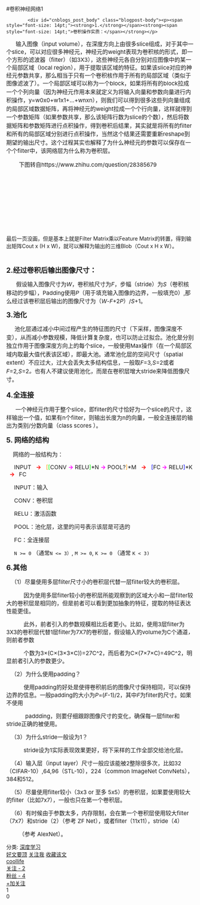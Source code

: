 #卷积神经网络1

			<div id="cnblogs_post_body" class="blogpost-body"><p><span style="font-size: 14pt;"><strong>1.</strong></span><strong><span style="font-size: 14pt;">卷积操作实质：</span></strong></p>
<p><span style="font-size: 14pt;"><span style="font-size: 15px;">&nbsp; &nbsp; &nbsp; 输入图像（input volume），在深度方向上由很多slice组成，对于其中一个slice，可以对应很多神经元，神经元的weight表现为卷积核的形式，即一个方形的滤波器（filter）（如3X3），这些神经元各自分别对应图像中的某一个局部区域（local region），用于提取该区域的特征。如果该slice对应的神经元参数共享，那么相当于只有一个卷积核作用于所有的局部区域（类似于图像滤波了）。一个局部区域可以称为一个block，如果将所有的block</span></span><span style="font-size: 15px; line-height: 22.5px;">拉成一个个列向量（因为神经元作用本来就定义为将输入向量和参数向量进行内积操作，y=w0x0+w1x1+...+wnxn</span><span style="font-size: 15px; line-height: 22.5px;">），则我们可以得到很多这些列向量组成的局部区域数据矩阵，再将神经元的weight拉成一个个行向量，这样就得到一个参数矩阵（如果参数共享，那么该矩阵行数为slice的个数</span><span style="font-size: 15px; line-height: 22.5px;">），然后将数据矩阵和参数矩阵进行点积操作，得到卷积后结果，其实就是将所有的filter和所有的局部区域分别进行点积操作，当然这个结果还需要重新reshape到期望的输出尺寸。这个过程其实也解释了为什么神经元的参数可以保存在一个个filter中，该网络层为什么称为卷积层。</span></p>
<p><span style="font-size: 15px; line-height: 22.5px;">&nbsp; &nbsp; &nbsp; &nbsp; 下图转自https://www.zhihu.com/question/28385679</span></p>
<p><span style="font-size: 15px; line-height: 22.5px;">&nbsp; &nbsp; &nbsp; &nbsp; &nbsp; &nbsp; &nbsp; &nbsp; &nbsp; &nbsp; &nbsp; &nbsp; &nbsp; &nbsp; &nbsp; &nbsp; &nbsp; &nbsp; &nbsp; &nbsp; &nbsp;&nbsp;<img src="https://images2015.cnblogs.com/blog/621155/201611/621155-20161109175820233-1979177972.png" alt=""></span></p>
<p>&nbsp;</p>
<p>&nbsp; &nbsp; &nbsp; &nbsp; &nbsp; &nbsp; &nbsp; &nbsp; &nbsp; &nbsp; &nbsp; &nbsp; &nbsp; &nbsp; &nbsp; &nbsp; &nbsp; &nbsp; &nbsp; &nbsp; &nbsp; &nbsp; &nbsp;<img src="https://images2015.cnblogs.com/blog/621155/201611/621155-20161109175844108-665719534.png" alt=""></p>
<p>&nbsp; &nbsp; &nbsp; &nbsp; &nbsp; &nbsp; &nbsp; &nbsp; &nbsp; &nbsp; &nbsp; &nbsp; &nbsp; &nbsp; &nbsp; &nbsp; &nbsp; &nbsp; &nbsp; &nbsp; &nbsp; &nbsp; &nbsp; &nbsp;&nbsp;<img src="https://images2015.cnblogs.com/blog/621155/201611/621155-20161109175902655-488730476.png" alt=""></p>
<p>&nbsp; &nbsp; &nbsp; &nbsp; &nbsp; &nbsp; &nbsp; &nbsp; &nbsp; &nbsp; &nbsp; &nbsp; &nbsp; &nbsp; &nbsp; &nbsp; &nbsp; &nbsp; &nbsp; &nbsp; &nbsp; &nbsp; &nbsp; &nbsp; &nbsp; &nbsp;&nbsp;<img src="https://images2015.cnblogs.com/blog/621155/201611/621155-20161109175929952-1076690146.png" alt=""></p>
<p>最后一页没画，但是基本上就是Filter Matrix乘以Feature Matrix的转置，得到输出矩阵Cout x (H x W)，就可以解释为输出的三维Blob（Cout x H x W）。</p>
<p>&nbsp;</p>
<p><strong><span style="font-size: 14pt; line-height: 22.5px;">2.经过卷积后输出图像尺寸：</span></strong></p>
<p><span style="font-size: 14pt; line-height: 22.5px;">&nbsp; &nbsp; &nbsp;<span style="font-size: 15px;">假设输入图像尺寸为<em>W</em>，卷积核尺寸为<em>F</em>，步幅（stride）为<em>S</em>（卷积核移动的步幅），Padding使用<em>P</em>（用于填充输入图像的边界，一般填充0）,那么经过该卷积层后输出的图像尺寸为（<em>W</em>-<em>F</em>+2<em>P</em>）/<em>S</em>+1。<br></span></span></p>
<p><span style="font-size: 14pt;"><strong><span style="line-height: 22.5px;">3.池化</span></strong></span></p>
<p><span style="font-size: 14pt;"><strong><span style="line-height: 22.5px;">&nbsp; &nbsp; &nbsp;</span></strong><span style="line-height: 22.5px; font-size: 15px;">池化层通过减小中间过程产生的特征图的尺寸（下采样，图像深度不变），从而减小参数规模，降低计算复杂度，也可以防止过拟合。池化是分别独立作用于图像深度方向上的每个slice，一般使用Max操作（在一个局部区域内取最大值代表该区域），即最大池。通常池化层的空间尺寸（spatial extent）不应过大，过大会丢失太多结构信息，一般取<em>F</em>=3<em>,S</em>=2或者<em>F</em>=2<em>,S</em>=2<em>。</em>也有人不建议使用池化，而是在卷积层增大stride来降低图像尺寸。</span><span style="line-height: 22.5px; font-size: 15px;"><br></span></span></p>
<p><strong><span style="font-size: 14pt;">4.全连接</span></strong></p>
<p><strong><span style="font-size: 14pt;">&nbsp; </span></strong><span style="font-size: 14pt;">&nbsp; &nbsp;<span style="font-size: 15px;">一个</span></span><span style="font-size: 14pt;"><span style="font-size: 15px;">神经元作用于整个slice，即filter的尺寸恰好为一个slice的尺寸，这样输出一个值，如果有n个filter，则输出长度为n的向量，一般全连接层的输出为类别/分数向量（class scores&nbsp;）。</span></span></p>
<p><strong><span style="font-size: 14pt;">5. 网络的结构</span></strong></p>
<p><strong><span style="font-size: 14pt;">&nbsp; &nbsp; </span></strong><span style="font-size: 15px;">网络的一般结构为：</span></p>
<p><span style="font-size: 15px;">&nbsp; &nbsp; &nbsp;INPUT &nbsp;&nbsp;<span style="color: #ff0000;"><strong>-&gt;</strong></span>&nbsp; &nbsp;<span style="color: #ff9900;">[</span><span style="color: #00ff00;">[</span>CONV <strong><span style="color: #ff00ff;">-&gt;</span> </strong>RELU<span style="color: #00ff00;">]</span>*N <span style="color: #ff00ff;"><strong>-&gt;</strong></span> POOL?<span style="color: #ff9900;">]</span>*M &nbsp;&nbsp;<span style="color: #ff0000;"><strong>-&gt;</strong></span>&nbsp; &nbsp;<span style="color: #0000ff;">[</span>FC<span style="color: #ff00ff;"><strong> -&gt;</strong></span> RELU<span style="color: #0000ff;">]</span>*K &nbsp;&nbsp;<span style="color: #ff0000;"><strong>-&gt; &nbsp;</strong></span> FC</span></p>
<p><span style="font-size: 15px;">&nbsp; &nbsp; &nbsp;INPUT：输入</span></p>
<p><span style="font-size: 15px;">&nbsp; &nbsp; &nbsp;CONV：卷积层</span></p>
<p><span style="font-size: 15px;">&nbsp; &nbsp; &nbsp;RELU：激活函数</span></p>
<p><span style="font-size: 15px;">&nbsp; &nbsp; &nbsp;POOL：池化层，这里的问号表示该层是可选的</span></p>
<p><span style="font-size: 15px;">&nbsp; &nbsp; &nbsp;FC：全连接层</span></p>
<p><span style="font-size: 15px;">&nbsp; &nbsp; &nbsp;<code class="highlighter-rouge">N &gt;= 0</code>&nbsp;（通常<code class="highlighter-rouge">N &lt;= 3）</code>,&nbsp;<code class="highlighter-rouge">M &gt;= 0</code>,&nbsp;<code class="highlighter-rouge">K &gt;= 0</code>&nbsp;（通常&nbsp;<code class="highlighter-rouge">K &lt; 3)</code><br></span></p>
<p><strong><span style="font-size: 14pt;">6.其他</span></strong></p>
<p><strong><span style="font-size: 14pt;">&nbsp; &nbsp;</span></strong><span style="font-size: 15px;">（1）尽量使用多层fliter尺寸小的卷积层代替一层filter较大的卷积层。</span></p>
<p><span style="font-size: 15px;">&nbsp; &nbsp; &nbsp; &nbsp; &nbsp; &nbsp;因为使用多层filter较小的卷积层所能观察到的区域大小和一层filter较大的卷积层是相同的，但是前者可以看到更加抽象的特征，提取的特征表达性能更佳。</span></p>
<p><span style="font-size: 15px;">&nbsp; &nbsp; &nbsp; &nbsp; &nbsp; &nbsp;此外，前者引入的参数规模相比后者更小。比如，使用3层filter为3X3的卷积层代替1层filter为7X7的卷积层，假设输入的volume为C个通道<em>，</em>则前者参数</span></p>
<p><span style="font-size: 15px;">&nbsp; &nbsp; &nbsp; &nbsp; &nbsp; &nbsp;个数为<span id="MathJax-Span-510" class="mn">3<span id="MathJax-Span-511" class="mo">×<span id="MathJax-Span-512" class="mo">(<span id="MathJax-Span-513" class="mi">C<span id="MathJax-Span-514" class="mo">×<span id="MathJax-Span-515" class="mo">(<span id="MathJax-Span-516" class="mn">3<span id="MathJax-Span-517" class="mo">×<span id="MathJax-Span-518" class="mn">3<span id="MathJax-Span-519" class="mo">×<span id="MathJax-Span-520" class="mi">C<span id="MathJax-Span-521" class="mo">)<span id="MathJax-Span-522" class="mo">)<span id="MathJax-Span-523" class="mo">=<span id="MathJax-Span-524" class="mn">27<span id="MathJax-Span-525" class="msubsup"><span id="MathJax-Span-526" class="mi">C^2，而后者为<span id="MathJax-Element-61-Frame" class="MathJax" data-mathml="<math xmlns=&quot;http://www.w3.org/1998/Math/MathML&quot;><mi>C</mi><mo>&amp;#x00D7;</mo><mo stretchy=&quot;false&quot;>(</mo><mn>7</mn><mo>&amp;#x00D7;</mo><mn>7</mn><mo>&amp;#x00D7;</mo><mi>C</mi><mo stretchy=&quot;false&quot;>)</mo><mo>=</mo><mn>49</mn><msup><mi>C</mi><mn>2</mn></msup></math>"><span id="MathJax-Span-492" class="math"><span id="MathJax-Span-493" class="mrow"><span id="MathJax-Span-494" class="mi"></span></span></span><span class="MJX_Assistive_MathML">C×(7×7×C)=49C^2，明显前者引入的参数更少。</span></span><span id="MathJax-Span-527" class="mn"><br></span></span></span></span></span></span></span></span></span></span></span></span></span></span></span></span></span></span></span></p>
<p><span style="font-size: 15px;"><span class="mn"><span class="mo"><span class="mo"><span class="mi"><span class="mo"><span class="mo"><span class="mn"><span class="mo"><span class="mn"><span class="mo"><span class="mi"><span class="mo"><span class="mo"><span class="mo"><span class="mn"><span class="msubsup"><span class="mi"><span class="MathJax" data-mathml="<math xmlns=&quot;http://www.w3.org/1998/Math/MathML&quot;><mi>C</mi><mo>&amp;#x00D7;</mo><mo stretchy=&quot;false&quot;>(</mo><mn>7</mn><mo>&amp;#x00D7;</mo><mn>7</mn><mo>&amp;#x00D7;</mo><mi>C</mi><mo stretchy=&quot;false&quot;>)</mo><mo>=</mo><mn>49</mn><msup><mi>C</mi><mn>2</mn></msup></math>"><span class="MJX_Assistive_MathML">&nbsp; &nbsp;（2）为什么使用padding？</span></span></span></span></span></span></span></span></span></span></span></span></span></span></span></span></span></span></span></span></p>
<p><span style="font-size: 15px;"><span class="mn"><span class="mo"><span class="mo"><span class="mi"><span class="mo"><span class="mo"><span class="mn"><span class="mo"><span class="mn"><span class="mo"><span class="mi"><span class="mo"><span class="mo"><span class="mo"><span class="mn"><span class="msubsup"><span class="mi"><span class="MathJax" data-mathml="<math xmlns=&quot;http://www.w3.org/1998/Math/MathML&quot;><mi>C</mi><mo>&amp;#x00D7;</mo><mo stretchy=&quot;false&quot;>(</mo><mn>7</mn><mo>&amp;#x00D7;</mo><mn>7</mn><mo>&amp;#x00D7;</mo><mi>C</mi><mo stretchy=&quot;false&quot;>)</mo><mo>=</mo><mn>49</mn><msup><mi>C</mi><mn>2</mn></msup></math>"><span class="MJX_Assistive_MathML">&nbsp; &nbsp; &nbsp; &nbsp; &nbsp; &nbsp;使用padding的好处是使得卷积前后的图像尺寸保持相同，可以保持边界的信息。一般padding的大小为<em>P</em>=(<em>F</em>-1)/2，其中<em>F</em>为filter的尺寸。如果不使用 </span></span></span></span></span></span></span></span></span></span></span></span></span></span></span></span></span></span></span></span></p>
<p><span style="font-size: 15px;"><span class="mn"><span class="mo"><span class="mo"><span class="mi"><span class="mo"><span class="mo"><span class="mn"><span class="mo"><span class="mn"><span class="mo"><span class="mi"><span class="mo"><span class="mo"><span class="mo"><span class="mn"><span class="msubsup"><span class="mi"><span class="MathJax" data-mathml="<math xmlns=&quot;http://www.w3.org/1998/Math/MathML&quot;><mi>C</mi><mo>&amp;#x00D7;</mo><mo stretchy=&quot;false&quot;>(</mo><mn>7</mn><mo>&amp;#x00D7;</mo><mn>7</mn><mo>&amp;#x00D7;</mo><mi>C</mi><mo stretchy=&quot;false&quot;>)</mo><mo>=</mo><mn>49</mn><msup><mi>C</mi><mn>2</mn></msup></math>"><span class="MJX_Assistive_MathML">&nbsp; &nbsp; &nbsp; &nbsp; &nbsp; &nbsp; paddding，</span></span></span></span></span></span></span></span></span></span></span></span></span></span></span></span></span></span></span></span><span style="font-size: 15px;"><span class="mn"><span class="mo"><span class="mo"><span class="mi"><span class="mo"><span class="mo"><span class="mn"><span class="mo"><span class="mn"><span class="mo"><span class="mi"><span class="mo"><span class="mo"><span class="mo"><span class="mn"><span class="msubsup"><span class="mi"><span class="MathJax" data-mathml="<math xmlns=&quot;http://www.w3.org/1998/Math/MathML&quot;><mi>C</mi><mo>&amp;#x00D7;</mo><mo stretchy=&quot;false&quot;>(</mo><mn>7</mn><mo>&amp;#x00D7;</mo><mn>7</mn><mo>&amp;#x00D7;</mo><mi>C</mi><mo stretchy=&quot;false&quot;>)</mo><mo>=</mo><mn>49</mn><msup><mi>C</mi><mn>2</mn></msup></math>"><span class="MJX_Assistive_MathML">则要仔细跟踪图像尺寸的变化，确保每一层filter和stride正确的被使用。</span></span></span></span></span></span></span></span></span></span></span></span></span></span></span></span></span></span></span></span></p>
<p><span style="font-size: 15px;"><span class="mn"><span class="mo"><span class="mo"><span class="mi"><span class="mo"><span class="mo"><span class="mn"><span class="mo"><span class="mn"><span class="mo"><span class="mi"><span class="mo"><span class="mo"><span class="mo"><span class="mn"><span class="msubsup"><span class="mi"><span class="MathJax" data-mathml="<math xmlns=&quot;http://www.w3.org/1998/Math/MathML&quot;><mi>C</mi><mo>&amp;#x00D7;</mo><mo stretchy=&quot;false&quot;>(</mo><mn>7</mn><mo>&amp;#x00D7;</mo><mn>7</mn><mo>&amp;#x00D7;</mo><mi>C</mi><mo stretchy=&quot;false&quot;>)</mo><mo>=</mo><mn>49</mn><msup><mi>C</mi><mn>2</mn></msup></math>"><span class="MJX_Assistive_MathML">&nbsp; &nbsp;（3）为什么stride一般设为1？</span></span></span></span></span></span></span></span></span></span></span></span></span></span></span></span></span></span></span></span></p>
<p><span style="font-size: 15px;"><span class="mn"><span class="mo"><span class="mo"><span class="mi"><span class="mo"><span class="mo"><span class="mn"><span class="mo"><span class="mn"><span class="mo"><span class="mi"><span class="mo"><span class="mo"><span class="mo"><span class="mn"><span class="msubsup"><span class="mi"><span class="MathJax" data-mathml="<math xmlns=&quot;http://www.w3.org/1998/Math/MathML&quot;><mi>C</mi><mo>&amp;#x00D7;</mo><mo stretchy=&quot;false&quot;>(</mo><mn>7</mn><mo>&amp;#x00D7;</mo><mn>7</mn><mo>&amp;#x00D7;</mo><mi>C</mi><mo stretchy=&quot;false&quot;>)</mo><mo>=</mo><mn>49</mn><msup><mi>C</mi><mn>2</mn></msup></math>"><span class="MJX_Assistive_MathML">&nbsp; &nbsp; &nbsp; &nbsp; &nbsp; &nbsp;stride设为1实际表现效果更好，将下采样的工作全部交给池化层。</span></span></span></span></span></span></span></span></span></span></span></span></span></span></span></span></span></span></span></span></p>
<p><span style="font-size: 15px;"><span class="mn"><span class="mo"><span class="mo"><span class="mi"><span class="mo"><span class="mo"><span class="mn"><span class="mo"><span class="mn"><span class="mo"><span class="mi"><span class="mo"><span class="mo"><span class="mo"><span class="mn"><span class="msubsup"><span class="mi"><span class="MathJax" data-mathml="<math xmlns=&quot;http://www.w3.org/1998/Math/MathML&quot;><mi>C</mi><mo>&amp;#x00D7;</mo><mo stretchy=&quot;false&quot;>(</mo><mn>7</mn><mo>&amp;#x00D7;</mo><mn>7</mn><mo>&amp;#x00D7;</mo><mi>C</mi><mo stretchy=&quot;false&quot;>)</mo><mo>=</mo><mn>49</mn><msup><mi>C</mi><mn>2</mn></msup></math>"><span class="MJX_Assistive_MathML">&nbsp; &nbsp;（4）输入层（input layer）尺寸一般应该能被2整除很多次，比如32（CIFAR-10）,64,96（STL-10），224（common ImageNet ConvNets），384和512。</span></span></span></span></span></span></span></span></span></span></span></span></span></span></span></span></span></span></span></span></p>
<p><span style="font-size: 15px;"><span class="mn"><span class="mo"><span class="mo"><span class="mi"><span class="mo"><span class="mo"><span class="mn"><span class="mo"><span class="mn"><span class="mo"><span class="mi"><span class="mo"><span class="mo"><span class="mo"><span class="mn"><span class="msubsup"><span class="mi"><span class="MathJax" data-mathml="<math xmlns=&quot;http://www.w3.org/1998/Math/MathML&quot;><mi>C</mi><mo>&amp;#x00D7;</mo><mo stretchy=&quot;false&quot;>(</mo><mn>7</mn><mo>&amp;#x00D7;</mo><mn>7</mn><mo>&amp;#x00D7;</mo><mi>C</mi><mo stretchy=&quot;false&quot;>)</mo><mo>=</mo><mn>49</mn><msup><mi>C</mi><mn>2</mn></msup></math>"><span class="MJX_Assistive_MathML">&nbsp; &nbsp;（5）尽量使用filter较小（3x3 or 至多 5x5）的卷积层，如果要使用较大的filter（比如7x7），一般也只在第一个卷积层。</span></span></span></span></span></span></span></span></span></span></span></span></span></span></span></span></span></span></span></span></p>
<p><span style="font-size: 15px;"><span class="mn"><span class="mo"><span class="mo"><span class="mi"><span class="mo"><span class="mo"><span class="mn"><span class="mo"><span class="mn"><span class="mo"><span class="mi"><span class="mo"><span class="mo"><span class="mo"><span class="mn"><span class="msubsup"><span class="mi"><span class="MathJax" data-mathml="<math xmlns=&quot;http://www.w3.org/1998/Math/MathML&quot;><mi>C</mi><mo>&amp;#x00D7;</mo><mo stretchy=&quot;false&quot;>(</mo><mn>7</mn><mo>&amp;#x00D7;</mo><mn>7</mn><mo>&amp;#x00D7;</mo><mi>C</mi><mo stretchy=&quot;false&quot;>)</mo><mo>=</mo><mn>49</mn><msup><mi>C</mi><mn>2</mn></msup></math>"><span class="MJX_Assistive_MathML">&nbsp; &nbsp;（6）有时候由于参数太多，内存限制，会在第一个卷积层使用较大filter（7x7）和stride（2）（参考&nbsp;ZF Net），或者filter（11x11），stride（4）</span></span></span></span></span></span></span></span></span></span></span></span></span></span></span></span></span></span></span></span></p>
<p><span style="font-size: 15px;"><span class="mn"><span class="mo"><span class="mo"><span class="mi"><span class="mo"><span class="mo"><span class="mn"><span class="mo"><span class="mn"><span class="mo"><span class="mi"><span class="mo"><span class="mo"><span class="mo"><span class="mn"><span class="msubsup"><span class="mi"><span class="MathJax" data-mathml="<math xmlns=&quot;http://www.w3.org/1998/Math/MathML&quot;><mi>C</mi><mo>&amp;#x00D7;</mo><mo stretchy=&quot;false&quot;>(</mo><mn>7</mn><mo>&amp;#x00D7;</mo><mn>7</mn><mo>&amp;#x00D7;</mo><mi>C</mi><mo stretchy=&quot;false&quot;>)</mo><mo>=</mo><mn>49</mn><msup><mi>C</mi><mn>2</mn></msup></math>"><span class="MJX_Assistive_MathML">&nbsp; &nbsp; &nbsp; &nbsp; （参考&nbsp;AlexNet）。</span></span></span></span></span></span></span></span></span></span></span></span></span></span></span></span></span></span></span></span></p></div><div id="MySignature"></div>
<div class="clear"></div>
<div id="blog_post_info_block">
<div id="BlogPostCategory">分类: <a href="http://www.cnblogs.com/njust-ycc/category/860626.html" target="_blank">深度学习</a></div>
<div id="EntryTag"></div>
<div id="blog_post_info"><div id="green_channel">
        <a href="javascript:void(0);" id="green_channel_digg" onclick="DiggIt(5721381,cb_blogId,1);green_channel_success(this,'谢谢推荐！');">好文要顶</a>
            <a id="green_channel_follow" onclick="follow('c1027a3a-14be-e311-8d02-90b11c0b17d6');" href="javascript:void(0);">关注我</a>
    <a id="green_channel_favorite" onclick="AddToWz(cb_entryId);return false;" href="javascript:void(0);">收藏该文</a>
    <a id="green_channel_weibo" href="javascript:void(0);" title="分享至新浪微博" onclick="ShareToTsina()"><img src="//common.cnblogs.com/images/icon_weibo_24.png" alt=""></a>
    <a id="green_channel_wechat" href="javascript:void(0);" title="分享至微信" onclick="shareOnWechat()"><img src="//common.cnblogs.com/images/wechat.png" alt=""></a>
</div>
<div id="author_profile">
    <div id="author_profile_info" class="author_profile_info">
            <a href="http://home.cnblogs.com/u/njust-ycc/" target="_blank"><img src="//pic.cnblogs.com/face/621155/20160730153326.png" class="author_avatar" alt=""></a>
        <div id="author_profile_detail" class="author_profile_info">
            <a href="http://home.cnblogs.com/u/njust-ycc/">coollife</a><br>
            <a href="http://home.cnblogs.com/u/njust-ycc/followees">关注 - 2</a><br>
            <a href="http://home.cnblogs.com/u/njust-ycc/followers">粉丝 - 4</a>
        </div>
    </div>
    <div class="clear"></div>
    <div id="author_profile_honor"></div>
    <div id="author_profile_follow">
                <a href="javascript:void(0);" onclick="follow('c1027a3a-14be-e311-8d02-90b11c0b17d6');return false;">+加关注</a>
    </div>
</div>
<div id="div_digg">
    <div class="diggit" onclick="votePost(5721381,'Digg')">
        <span class="diggnum" id="digg_count">1</span>
    </div>
    <div class="buryit" onclick="votePost(5721381,'Bury')">
        <span class="burynum" id="bury_count">0</span>
    </div>
    <div class="clear"></div>
    <div class="diggword" id="digg_tips">
    </div>
</div>
<script type="text/javascript">
    currentDiggType = 0;
</script></div>
<div class="clear"></div>



		